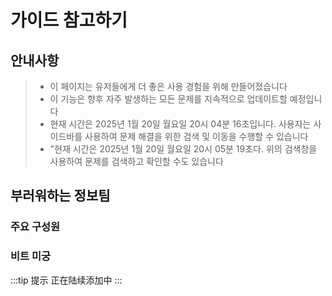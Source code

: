<script setup>
import { VPTeamMembers } from 'vitepress/theme'

const index = [
  {
    avatar: '/img/Never again-avatar.jpg',
    name: 'Never again',
    title: '主要成员',
    links: [
      /*{ icon: 'github', link: 'https://github.com/yyx990803' },*/
      { icon: 'bilibili', link: 'https://space.bilibili.com/341626328' }
    ]
  },
  {
    avatar: '/img/MengWenBo-avatar.jpg',
    name: '梦文博',
    title: '主要成员',
    links: [
      { icon: 'github', link: 'https://github.com/ao-x' },
      { icon: 'bilibili', link: 'https://space.bilibili.com/12825362' }
    ]
  }
]

/*const BitMaze = [
  {
    avatar: 'https://github.com/yyx990803.png',
    name: 'Evan You',
    title: 'Creator',
    links: [
      { icon: 'github', link: 'https://github.com/yyx990803' },
      { icon: 'twitter', link: 'https://twitter.com/youyuxi' }
    ]
  },
  {
    avatar: 'https://github.com/kiaking.png',
    name: 'Kia King Ishii',
    title: 'Developer',
    links: [
      { icon: 'github', link: 'https://github.com/kiaking' },
      { icon: 'twitter', link: 'https://twitter.com/KiaKing85' }
    ]
  }
]*/
</script>

# 가이드 참고하기

## 안내사항

> - 이 페이지는 유저들에게 더 좋은 사용 경험을 위해 만들어졌습니다
> - 이 기능은 향후 자주 발생하는 모든 문제를 지속적으로 업데이트할 예정입니다
> - 현재 시간은 2025년 1월 20일 월요일 20시 04분 16초입니다. 사용자는 사이드바를 사용하여 문제 해결을 위한 검색 및 이동을 수행할 수 있습니다
> - "현재 시간은 2025년 1월 20일 월요일 20시 05분 19초다. 위의 검색창을 사용하여 문제를 검색하고 확인할 수도 있습니다

## 부러워하는 정보팀

### 주요 구성원

<VPTeamMembers size="small" :members="index" />

### 비트 미궁

:::tip 提示
正在陆续添加中
:::
